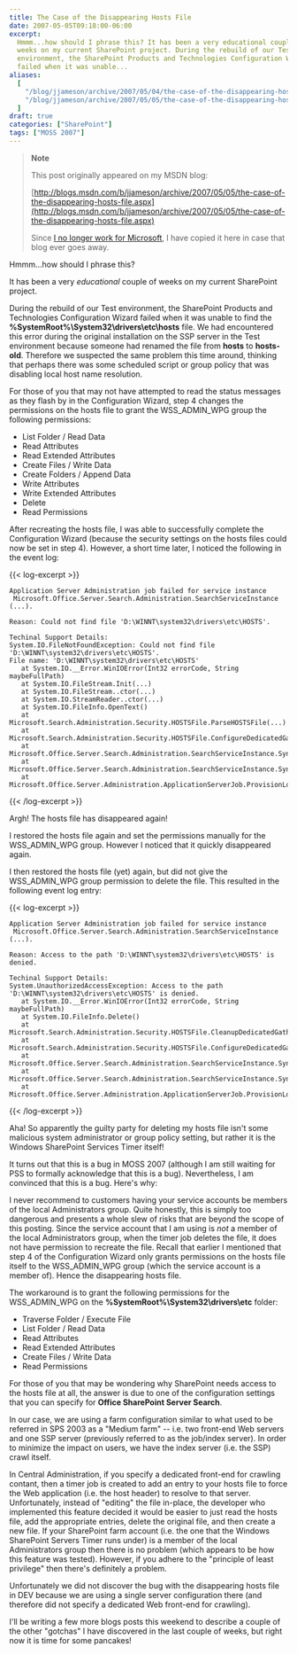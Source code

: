 ```yaml
---
title: The Case of the Disappearing Hosts File
date: 2007-05-05T09:18:00-06:00
excerpt:
  Hmmm...how should I phrase this? It has been a very educational couple of
  weeks on my current SharePoint project. During the rebuild of our Test
  environment, the SharePoint Products and Technologies Configuration Wizard
  failed when it was unable...
aliases:
  [
    "/blog/jjameson/archive/2007/05/04/the-case-of-the-disappearing-hosts-file.aspx",
    "/blog/jjameson/archive/2007/05/05/the-case-of-the-disappearing-hosts-file.aspx",
  ]
draft: true
categories: ["SharePoint"]
tags: ["MOSS 2007"]
---
```


> **Note**
>
> This post originally appeared on my MSDN blog:
>
> [http://blogs.msdn.com/b/jjameson/archive/2007/05/05/the-case-of-the-disappearing-hosts-file.aspx](http://blogs.msdn.com/b/jjameson/archive/2007/05/05/the-case-of-the-disappearing-hosts-file.aspx)
>
> Since
> [I no longer work for Microsoft](/blog/jjameson/2011/09/02/last-day-with-microsoft),
> I have copied it here in case that blog ever goes away.

Hmmm...how should I phrase this?

It has been a very *educational* couple of weeks on my current SharePoint
project.

During the rebuild of our Test environment, the SharePoint Products and
Technologies Configuration Wizard failed when it was unable to find the
**%SystemRoot%\System32\drivers\etc\hosts** file. We had encountered this error
during the original installation on the SSP server in the Test environment
because someone had renamed the file from **hosts** to **hosts-old**. Therefore
we suspected the same problem this time around, thinking that perhaps there was
some scheduled script or group policy that was disabling local host name
resolution.

For those of you that may not have attempted to read the status messages as they
flash by in the Configuration Wizard, step 4 changes the permissions on the
hosts file to grant the WSS\_ADMIN\_WPG group the following permissions:

- List Folder / Read Data
- Read Attributes
- Read Extended Attributes
- Create Files / Write Data
- Create Folders / Append Data
- Write Attributes
- Write Extended Attributes
- Delete
- Read Permissions

After recreating the hosts file, I was able to successfully complete the
Configuration Wizard (because the security settings on the hosts files could now
be set in step 4). However, a short time later, I noticed the following in the
event log:

{{< log-excerpt >}}

```
Application Server Administration job failed for service instance
 Microsoft.Office.Server.Search.Administration.SearchServiceInstance (...).

Reason: Could not find file 'D:\WINNT\system32\drivers\etc\HOSTS'.

Techinal Support Details:
System.IO.FileNotFoundException: Could not find file 'D:\WINNT\system32\drivers\etc\HOSTS'.
File name: 'D:\WINNT\system32\drivers\etc\HOSTS'
   at System.IO.__Error.WinIOError(Int32 errorCode, String maybeFullPath)
   at System.IO.FileStream.Init(...)
   at System.IO.FileStream..ctor(...)
   at System.IO.StreamReader..ctor(...)
   at System.IO.FileInfo.OpenText()
   at Microsoft.Search.Administration.Security.HOSTSFile.ParseHOSTSFile(...)
   at Microsoft.Search.Administration.Security.HOSTSFile.ConfigureDedicatedGathering(...)
   at Microsoft.Office.Server.Search.Administration.SearchServiceInstance.SynchronizeDefaultContentSource(...)
   at Microsoft.Office.Server.Search.Administration.SearchServiceInstance.Synchronize()
   at Microsoft.Office.Server.Administration.ApplicationServerJob.ProvisionLocalSharedServiceInstances(...)
```

{{< /log-excerpt >}}

Argh! The hosts file has disappeared again!

I restored the hosts file again and set the permissions manually for the
WSS\_ADMIN\_WPG group. However I noticed that it quickly disappeared again.

I then restored the hosts file (yet) again, but did not give the WSS\_ADMIN\_WPG
group permission to delete the file. This resulted in the following event log
entry:

{{< log-excerpt >}}

```
Application Server Administration job failed for service instance
 Microsoft.Office.Server.Search.Administration.SearchServiceInstance (...).

Reason: Access to the path 'D:\WINNT\system32\drivers\etc\HOSTS' is denied.

Techinal Support Details:
System.UnauthorizedAccessException: Access to the path 'D:\WINNT\system32\drivers\etc\HOSTS' is denied.
   at System.IO.__Error.WinIOError(Int32 errorCode, String maybeFullPath)
   at System.IO.FileInfo.Delete()
   at Microsoft.Search.Administration.Security.HOSTSFile.CleanupDedicatedGathering(...)
   at Microsoft.Search.Administration.Security.HOSTSFile.ConfigureDedicatedGathering(...)
   at Microsoft.Office.Server.Search.Administration.SearchServiceInstance.SynchronizeDefaultContentSource(...)
   at Microsoft.Office.Server.Search.Administration.SearchServiceInstance.Synchronize()
   at Microsoft.Office.Server.Administration.ApplicationServerJob.ProvisionLocalSharedServiceInstances(...)
```

{{< /log-excerpt >}}

Aha! So apparently the guilty party for deleting my hosts file isn't some
malicious system administrator or group policy setting, but rather it is the
Windows SharePoint Services Timer itself!

It turns out that this is a bug in MOSS 2007 (although I am still waiting for
PSS to formally acknowledge that this is a bug). Nevertheless, I am convinced
that this is a bug. Here's why:

I never recommend to customers having your service accounts be members of the
local Administrators group. Quite honestly, this is simply too dangerous and
presents a whole slew of risks that are beyond the scope of this posting. Since
the service account that I am using is *not* a member of the local
Administrators group, when the timer job deletes the file, it does not have
permission to recreate the file. Recall that earlier I mentioned that step 4 of
the Configuration Wizard only grants permissions on the hosts file itself to the
WSS\_ADMIN\_WPG group (which the service account is a member of). Hence the
disappearing hosts file.

The workaround is to grant the following permissions for the WSS\_ADMIN\_WPG on
the **%SystemRoot%\System32\drivers\etc** folder:

- Traverse Folder / Execute File
- List Folder / Read Data
- Read Attributes
- Read Extended Attributes
- Create Files / Write Data
- Read Permissions

For those of you that may be wondering why SharePoint needs access to the hosts
file at all, the answer is due to one of the configuration settings that you can
specify for **Office SharePoint Server Search**.

In our case, we are using a farm configuration similar to what used to be
referred in SPS 2003 as a "Medium farm" -- i.e. two front-end Web servers and
one SSP server (previously referred to as the job/index server). In order to
minimize the impact on users, we have the index server (i.e. the SSP) crawl
itself.

In Central Administration, if you specify a dedicated front-end for crawling
contant, then a timer job is created to add an entry to your hosts file to force
the Web application (i.e. the host header) to resolve to that server.
Unfortunately, instead of "editing" the file in-place, the developer who
implemented this feature decided it would be easier to just read the hosts file,
add the appropriate entries, delete the original file, and then create a new
file. If your SharePoint farm account (i.e. the one that the Windows SharePoint
Servers Timer runs under) is a member of the local Administrators group then
there is no problem (which appears to be how this feature was tested). However,
if you adhere to the "principle of least privilege" then there's definitely a
problem.

Unfortunately we did not discover the bug with the disappearing hosts file in
DEV because we are using a single server configuration there (and therefore did
not specify a dedicated Web front-end for crawling).

I'll be writing a few more blogs posts this weekend to describe a couple of the
other "gotchas" I have discovered in the last couple of weeks, but right now it
is time for some pancakes!
